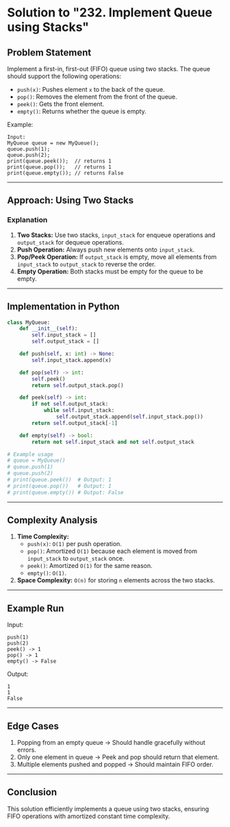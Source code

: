 # Solution to "232. Implement Queue using Stacks"

## Problem Statement

Implement a first-in, first-out (FIFO) queue using two stacks. The queue should support the following operations:

- `push(x)`: Pushes element `x` to the back of the queue.
- `pop()`: Removes the element from the front of the queue.
- `peek()`: Gets the front element.
- `empty()`: Returns whether the queue is empty.

Example:

```
Input:
MyQueue queue = new MyQueue();
queue.push(1);
queue.push(2);
print(queue.peek());  // returns 1
print(queue.pop());   // returns 1
print(queue.empty()); // returns False
```

---

## Approach: Using Two Stacks

### Explanation

1. **Two Stacks:** Use two stacks, `input_stack` for enqueue operations and `output_stack` for dequeue operations.
2. **Push Operation:** Always push new elements onto `input_stack`.
3. **Pop/Peek Operation:** If `output_stack` is empty, move all elements from `input_stack` to `output_stack` to reverse the order.
4. **Empty Operation:** Both stacks must be empty for the queue to be empty.

---

## Implementation in Python

```python
class MyQueue:
    def __init__(self):
        self.input_stack = []
        self.output_stack = []

    def push(self, x: int) -> None:
        self.input_stack.append(x)

    def pop(self) -> int:
        self.peek()
        return self.output_stack.pop()

    def peek(self) -> int:
        if not self.output_stack:
            while self.input_stack:
                self.output_stack.append(self.input_stack.pop())
        return self.output_stack[-1]

    def empty(self) -> bool:
        return not self.input_stack and not self.output_stack

# Example usage
# queue = MyQueue()
# queue.push(1)
# queue.push(2)
# print(queue.peek())  # Output: 1
# print(queue.pop())   # Output: 1
# print(queue.empty()) # Output: False
```

---

## Complexity Analysis

1. **Time Complexity:**
    - `push(x)`: `O(1)` per push operation.
    - `pop()`: Amortized `O(1)` because each element is moved from `input_stack` to `output_stack` once.
    - `peek()`: Amortized `O(1)` for the same reason.
    - `empty()`: `O(1)`.
2. **Space Complexity:** `O(n)` for storing `n` elements across the two stacks.

---

## Example Run

Input:

```
push(1)
push(2)
peek() -> 1
pop() -> 1
empty() -> False
```

Output:

```
1
1
False
```

---

## Edge Cases

1. Popping from an empty queue → Should handle gracefully without errors.
2. Only one element in queue → Peek and pop should return that element.
3. Multiple elements pushed and popped → Should maintain FIFO order.

---

## Conclusion

This solution efficiently implements a queue using two stacks, ensuring FIFO operations with amortized constant time complexity.